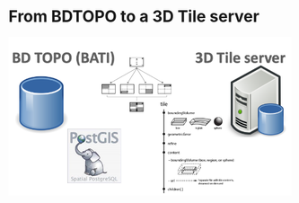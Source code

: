 From BDTOPO to a 3D Tile server
===============================

![Lorem ipsum](../images/3DTileGen2.PNG "Lorem ipsum")
